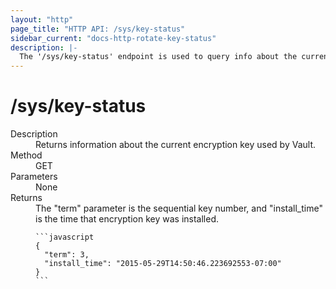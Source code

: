 ```yaml
---
layout: "http"
page_title: "HTTP API: /sys/key-status"
sidebar_current: "docs-http-rotate-key-status"
description: |-
  The '/sys/key-status' endpoint is used to query info about the current encryption key of Vault.
---
```


# /sys/key-status

<dl>
  <dt>Description</dt>
  <dd>
    Returns information about the current encryption key used by Vault.
  </dd>

  <dt>Method</dt>
  <dd>GET</dd>

  <dt>Parameters</dt>
  <dd>
    None
  </dd>

  <dt>Returns</dt>
  <dd>
    The "term" parameter is the sequential key number, and "install_time" is the time that
    encryption key was installed.

    ```javascript
    {
      "term": 3,
      "install_time": "2015-05-29T14:50:46.223692553-07:00"
    }
    ```

  </dd>
</dl>
